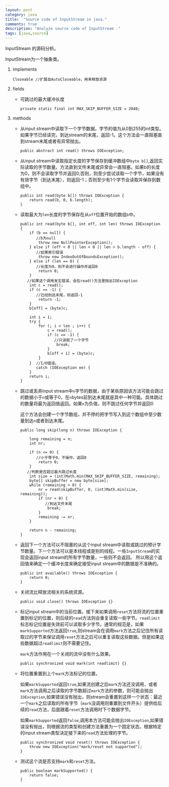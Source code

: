 ```yaml
---
layout: post
category: java
title:  "Source code of InputStream in java."
comments: true
description: "Analyze source code of InputStream ."
tags: [java,source]
---
```




InputStream 的源码分析。

<!--more-->

InputStream为一个抽象类。

1. implements

   ```
   Closeable //扩展自AutoCloseable，用来释放资源
   ```

2. fields

   * 可跳过的最大缓冲长度

     ```
     private static final int MAX_SKIP_BUFFER_SIZE = 2048;
     ```

3. methods

   * 从input stream中读取下一个字节数据。字节的值为从0到255的int类型。如果字节已经读完，到达stream的末尾，返回-1。这个方法会一直阻塞直到stream末尾或者有异常抛出。

     ```
     public abstract int read() throws IOException;
     ```

   * 从input stream中读取指定长度的字节保存到缓冲数组中`byte b[]`,返回实际读取的字节数量。方法直到文件末尾或异常会一直阻塞。如果b的长度为0，则不会读取字节并返回0;否则，则至少尝试读取一个字节，如果没有有效字节（到达末尾），则返回-1；否则至少有1个字节会读取并保存到数组中。

     ```
     public int read(byte b[]) throws IOException {
         return read(b, 0, b.length);
     }
     ```

   * 读取最大为`len`长度的字节保存在从`off`位置开始的数组`b`中。

     ```
     public int read(byte b[], int off, int len) throws IOException {
         if (b == null) {
         	//b为null
             throw new NullPointerException();
         } else if (off < 0 || len < 0 || len > b.length - off) {
         	//如果索引错误
             throw new IndexOutOfBoundsException();
         } else if (len == 0) {
         	//长度为0，则不会进行操作并返回0
             return 0;
         }
     	//如果这个调用发生错误，会在read()方法里抛出IOException
         int c = read();
         if (c == -1) {
         	//已经到达末尾，则返回-1
             return -1;
         }
         b[off] = (byte)c;

         int i = 1;
         try {
             for (; i < len ; i++) {
                 c = read();
                 if (c == -1) {
                 	//只读取了一个字节
                     break;
                 }
                 b[off + i] = (byte)c;
             }
         } 	//I/O错误。
         	catch (IOException ee) {
         }
         return i;
     }
     ```

   * 跳过或丢弃input stream中`n`字节的数据，由于某些原因该方法可能会跳过的数据小于`n`或等于0，在`n`bytes前到达末尾就是其中一种可能。具体跳过的数量将最为返回值返回。如果`n`为负值，则不跳过任何字节并返回0

     这个方法会创建一个字节数组，并不停的把字节写入到这个数组中至少数量到达`n`或者到达末尾。

     ```
     public long skip(long n) throws IOException {

         long remaining = n;
         int nr;

         if (n <= 0) {
         	//小于等于0，不操作，返回0
             return 0;
         }
     	//判断是否超过最大跳过长度
         int size = (int)Math.min(MAX_SKIP_BUFFER_SIZE, remaining);
         byte[] skipBuffer = new byte[size];
         while (remaining > 0) {
             nr = read(skipBuffer, 0, (int)Math.min(size, remaining));
             if (nr < 0) {
             	//到达文件末尾
                 break;
             }
             remaining -= nr;
         }

         return n - remaining;
     }
     ```

   * 返回下一个方法可以不阻塞的从这个input stream中读取或跳过的预计字节数量。下一个方法可以是本线程或是别的线程。一些`InputStream`的实现会返回input stream的所有字节数量，一些则不会返回。 所以用这个返回值来确定一个缓冲长度来确定接受input stream中的数据是不准确的。

     ```
     public int available() throws IOException {
         return 0;
     }
     ```

   * 关闭流比释放流相关的系统资源。

     ```
     public void close() throws IOException {}
     ```

   * 标记input stream中的当前位置。接下来如果调用`reset`方法将流的位置重置到标记的位置，则后续的`read`方法则会重复读取一些字节。`readlimit`标志标记位置是失效前可以读取多少字节。通常的规范是，如果`markSupported`方法返回`true`,则stream会在调用`mark`方法之后记住所有读取过的字节来保证调用`reset`方法之后可以重复读取这些数据。但是如果这些数据超过`readlimit`则不需要记住。

     `mark`方法作用在一个关闭的流中没有什么效果。

     ```
     public synchronized void mark(int readlimit) {}
     ```

   * 将位置重置到上个`mark`方法标记的位置。

     如果`markSupported`返回`true`,如果流创建之后`mark`方法还没调用，或者`mark`方法调用之后读取的字节数超过`mark`方法的参数，则可能会抛出`IOException`,如果错误没有抛出，则stream会重置到这样一个状态：最近一个`mark`之后读取的所有字节（`mark`没调用则重置到文件开头）提供给后续的`read`方法，后面跟着`reset`方法调用时下个数据字节。

     如果`markSupported`返回`false`,调用本方法可能会抛出`IOException`,如果错误没有抛出，则根据流的类型和创建方法重置为一个固定状态。根据特定的input stream类型决定接下来的`read`方法处理的字节。

     ```
     public synchronized void reset() throws IOException {
         throw new IOException("mark/reset not supported");
     }
     ```

   * 测试这个流是否支持`mark`和`reset`方法。

     ```
     public boolean markSupported() {
         return false;
     }
     ```